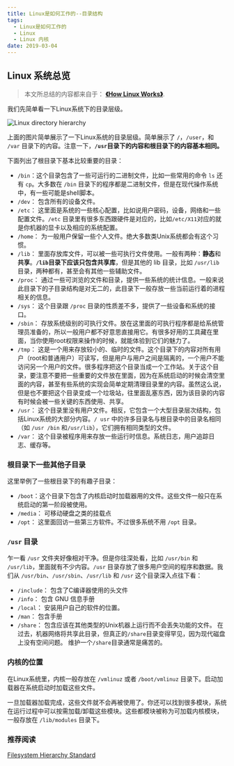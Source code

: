 ```yaml
---
title: Linux是如何工作的--目录结构
tags:
  - Linux是如何工作的
  - Linux
  - Linux 内核
date: 2019-03-04
---
```


## Linux 系统总览

> 本文所总结的内容都来自于： **[《How Linux Works》](https://www.amazon.com/How-Linux-Works-2nd-Superuser/dp/1593275676/ref=sr_1_1?keywords=how+linux+works&qid=1551169061&s=gateway&sr=8-1)**.

我们先简单看一下Linux系统下的目录层级。

![Linux directory hierarchy](https://sherlockblaze.com/resources/img/profession/linux/how-linux-works/linux-directory-hierarchy.png)

上面的图片简单展示了一下Linux系统的目录层级。简单展示了 `/`，`/user`，和 `/var` 目录下的内容。注意一下，**`/usr`目录下的内容和根目录下的内容基本相同。**

下面列出了根目录下基本比较重要的目录：

- `/bin`：这个目录包含了一些可运行的二进制文件，比如一些常用的命令 `ls` 还有 `cp`。大多数在 `/bin` 目录下的程序都是二进制文件，但是在现代操作系统中，有一些可能是shell脚本。
- `/dev`： 包含所有的设备文件。
- `/etc`： 这里面是系统的一些核心配置，比如说用户密码，设备，网络和一些配置文件。`/etc` 目录里有很多东西跟硬件是对应的，比如`/etc/X11`对应的就是你机器的显卡以及相应的系统配置。 
- `/home`： 为一般用户保留一些个人文件。绝大多数类Unix系统都会有这个习惯。
- `/lib`： 里面存放库文件，可以被一些可执行文件使用。一般有两种：**静态**和**共享**。**`/lib`目录下应该只包含共享库**，但是其他的 lib 目录，比如 `/usr/lib` 目录，两种都有，甚至会有其他一些辅助文件。
- `/proc`： 通过一些可浏览的文件和目录，提供一些系统的统计信息。一般来说此目录下的子目录结构是对无二的，此目录下一般存放一些当前运行着的进程相关的信息。
- `/sys`： 这个目录跟 `/proc` 目录的性质差不多，提供了一些设备和系统的接口。
- `/sbin`： 存放系统级别的可执行文件。放在这里面的可执行程序都是给系统管理员准备的，所以一般用户都不好意思直接用它。有很多好用的工具藏在里面，当你使用root权限来操作的时候，就能体验到它们的魅力了。
- `/tmp`： 这是一个用来存放较小的、临时的文件。这个目录下的内容对所有用户（root和普通用户）可读写，但是用户与用户之间是隔离的，一个用户不能访问另一个用户的文件。很多程序把这个目录当成一个工作站。关于这个目录，要注意不要把一些重要的文件放在里面，因为在系统启动的时候会清空里面的内容，甚至有些系统的实现会简单定期清理目录里的内容。虽然这么说，但是也不要把这个目录变成一个垃圾站，往里面乱塞东西，因为该目录的内容有时候会被一些关键的东西使用、共享。
- `/usr`： 这个目录里没有用户文件。相反，它包含一个大型目录层次结构，包括Linux系统的大部分内容。`/ usr` 中的许多目录名与根目录中的目录名相同（如 `/usr /bin` 和`/usr/lib`），它们拥有相同类型的文件。
- `/var`： 这个目录被程序用来存放一些运行时信息。系统日志，用户追踪日志、缓存等。

### 根目录下一些其他子目录

这里举例了一些根目录下的有趣子目录：

- `/boot`：这个目录下包含了内核启动时加载器用的文件。这些文件一般只在系统启动的第一阶段被使用。
- `/media`： 可移动硬盘之类的挂载点
- `/opt`： 这里面回访一些第三方软件。不过很多系统不用 `/opt` 目录。

### `/usr` 目录

乍一看 `/usr` 文件夹好像相对干净。但是你往深处看，比如 `/usr/bin` 和 `/usr/lib`，里面就有不少内容。`/usr` 目录存放了很多用户空间的程序和数据。我们从 `/usr/bin`、`/usr/sbin`、`/usr/lib` 和 `/usr` 这个目录深入点往下看：

- `/include`： 包含了C编译器使用的头文件
- `/info`： 包含 GNU 信息手册
- `/local`： 安装用户自己的软件的位置。
- `/man`： 包含手册
- `/share`： 包含应该在其他类型的Unix机器上运行而不会丢失功能的文件。 在过去，机器网络将共享此目录，但真正的`/share`目录变得罕见，因为现代磁盘上没有空间问题。 维护一个`/share`目录通常是痛苦的。

### 内核的位置

在Linux系统里，内核一般存放在 `/vmlinuz` 或者 `/boot/vmlinuz` 目录下。启动加载器在系统启动时加载这些文件。

一旦加载器加载完成，这些文件就不会再被使用了。你还可以找到很多模块，系统在运行过程中可以按需加载/卸载这些模块。这些都模块被称为可加载内核模块，一般存放在 `/lib/modules` 目录下。

### 推荐阅读

[Filesystem Hierarchy Standard](http://www.pathname.com/fhs/)